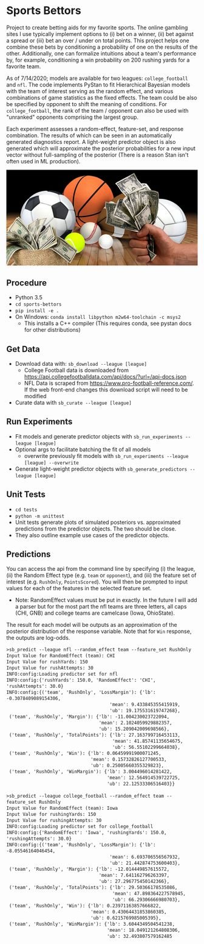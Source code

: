 # Sports Bettors

Project to create betting aids for my favorite sports. The online gambling sites I use typically implement options 
to (i) bet on a winner, (ii) bet against a spread or (iii) bet an over / under on total points. This project helps one
combine these bets by conditioning a probability of one on the results of the other. Additionally, one can formalize
intuitions about a team's performance by, for example, conditioning a win probability on 200 rushing yards for a 
favorite team.

As of 7/14/2020; models are available for two leagues: `college_football` and `nfl`. The code implements PyStan to 
fit Hierarchical Bayesian models with the team of interest serving as the random effect, and various combinations of 
game statistics as the fixed effects. The team could be also be specified by opponent to shift the meaning of 
conditions. For `college_football`, the rank of the team / opponent can also be used with "unranked" opponents 
comprising the largest group.

Each experiment assesses a random-effect, feature-set, and response combination. The results of which can be seen in an
automatically generated diagnostics report. A light-weight predictor object is also generated which will approximate the
posterior probabilities for a new input vector without full-sampling of the posterior (There is a reason Stan isn't 
often used in ML production).

<img src="/docs/sports_bettors_logo.jpg" alt="Sports Betting" width="512">

## Procedure

- Python 3.5
- `cd sports-bettors`
- `pip install -e .`
- On Windows: `conda install libpython m2w64-toolchain -c msys2`
    - This installs a C++ compiler (This requires conda, see pystan docs for other distributions)

## Get Data

- Download data with: `sb_download --league [league]`
    - College Football data is downloaded from https://api.collegefootballdata.com/api/docs/?url=/api-docs.json
    - NFL Data is scraped from https://www.pro-football-reference.com/. If the web front-end changes this download 
    script will need to be modified
- Curate data with `sb_curate --league [league]`

## Run Experiments

- Fit models and generate predictor objects with `sb_run_experiments --league [league]`
- Optional args to facilitate batching the fit of all models
    - overwrite previously fit models with `sb_run_experiments --league [league] --overwrite`
- Generate light-weight predictor objects with `sb_generate_predictors --league [league]`

## Unit Tests

- `cd tests`
- `python -m unittest`
- Unit tests generate plots of simulated posteriors vs. approximated predictions from the predictor objects. The 
two should be close. 
- They also outline example use cases of the predictor objects.

## Predictions

You can access the api from the command line by specifying (i) the league, (ii) the Random Effect type (e.g. `team` or
`opponent`), and (iii) the feature set of interest (e.g. `RushOnly`, `PointsScored`). You will then be prompted to input 
values for each of the features in the selected feature set. 
 - Note: RandomEffect values must be put in exactly. In the future I will add a parser but for the most part the nfl
 teams are three letters, all caps (CHI, GNB) and college teams are camelcase (Iowa, OhioState).

The result for each model will be outputs as an approximation of the posterior distribution of the response variable. 
Note that for `Win` response, the outputs are log-odds.

```
>sb_predict --league nfl --random_effect team --feature_set RushOnly
Input Value for RandomEffect (team): CHI
Input Value for rushYards: 150
Input Value for rushAttempts: 30
INFO:config:Loading predictor set for nfl
INFO:config:{'rushYards': 150.0, 'RandomEffect': 'CHI', 'rushAttempts': 30.0}
INFO:config:{('team', 'RushOnly', 'LossMargin'): {'lb': -0.3078409089154306,
                                      'mean': 9.433845355415919,
                                      'ub': 19.175531619747268},
 ('team', 'RushOnly', 'Margin'): {'lb': -11.004230023722094,
                                  'mean': 2.1024059929882357,
                                  'ub': 15.209042009698566},
 ('team', 'RushOnly', 'TotalPoints'): {'lb': 27.163799716453113,
                                       'mean': 41.85741135654675,
                                       'ub': 56.55102299664038},
 ('team', 'RushOnly', 'Win'): {'lb': 0.06459991900071245,
                               'mean': 0.15732826127700533,
                               'ub': 0.25005660355329823},
 ('team', 'RushOnly', 'WinMargin'): {'lb': 3.004496014281422,
                                     'mean': 12.564914539722725,
                                     'ub': 22.12533306516403}}

>sb_predict --league college_football --random_effect team --feature_set RushOnly
Input Value for RandomEffect (team): Iowa
Input Value for rushingYards: 150
Input Value for rushingAttempts: 30
INFO:config:Loading predictor set for college_football
INFO:config:{'RandomEffect': 'Iowa', 'rushingYards': 150.0, 'rushingAttempts': 30.0}
INFO:config:{('team', 'RushOnly', 'LossMargin'): {'lb': -8.05546164046454,
                                      'mean': 6.693706556567932,
                                      'ub': 21.442874753600403},
 ('team', 'RushOnly', 'Margin'): {'lb': -12.014449857615572,
                                  'mean': 7.641162796263397,
                                  'ub': 27.296775450142366},
 ('team', 'RushOnly', 'TotalPoints'): {'lb': 29.50366178535086,
                                       'mean': 47.898364227578945,
                                       'ub': 66.29306666980703},
 ('team', 'RushOnly', 'Win'): {'lb': 0.23971163857666822,
                               'mean': 0.43064431853860385,
                               'ub': 0.6215769985005395},
 ('team', 'RushOnly', 'WinMargin'): {'lb': 3.6044349504541238,
                                     'mean': 18.049121264808306,
                                     'ub': 32.493807579162485
```
